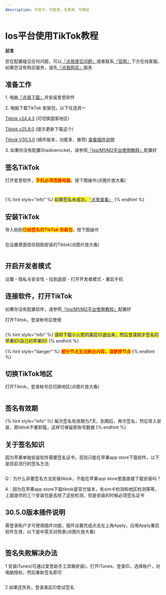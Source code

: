 ```yaml
---
description: 不拔卡、可登录，无黑屏、可换区
---
```


# Ios平台使用TikTok教程

**前言**

您在配置碰见任何问题，可以[『点我提交问题』](https://www.lengjiao.me/submitticket.php)或者联系[『官网』](https://www.lengjiao.me)下方在线客服。如果您没有购买服务，请先[『点我购买』](https://www.lengjiao.me/cart.php)服务

## 准备工作

1\. 电脑[『点我下载』](https://www.i4.cn/pro\_pc.html)并安装爱思软件

2\. 电脑下载TikTok 安装包，以下任选其一

[Tiktok v24.4.3](https://alumninpustedutw-my.sharepoint.com/:u:/g/personal/empty\_alumni\_npust\_edu\_tw/EermZVUsUXBMiGrswcoz6FIBXvwuN88tTXMk47r1Bzn2Uw?download=1) (可切换国家地区)

[Tiktok v25.8.0](https://alumninpustedutw-my.sharepoint.com/:u:/g/personal/empty\_alumni\_npust\_edu\_tw/Ecps1zMHWhRGmf0ZHO9hyU8ByeFrFrLoG3pOkYUS937XTw?download=1) (提示更新下载这个)

[Tiktok V30.5.0](https://alumninpustedutw-my.sharepoint.com/:u:/g/personal/empty\_alumni\_npust\_edu\_tw/EfziWHxHr3lMo-\_eI8chhVgByLRlgprCIWYR6OPaa6cf9w?download=1) (插件版本，功能多，推荐) [查看插件说明](ios-ping-tai-shi-yong-tiktok-jiao-cheng.md#30.5.0-ban-ben-cha-jian-shuo-ming)

3\. 如果你没有配置Shadowrocket，请参照[『Ios/M1/M2平台使用教程』](../wiki/ios.md)配置好

## 签名TikTok

打开爱思软件，<mark style="color:red;">**手机必须连接电脑**</mark>，按下图操作(点图片放大看)

<div align="left">

<figure><img src="https://i.imgtg.com/2022/08/27/Zz6xi.png" alt=""><figcaption></figcaption></figure>

</div>

<div align="left">

<figure><img src="https://i.imgtg.com/2022/08/27/Zzl1N.png" alt=""><figcaption></figcaption></figure>

</div>

{% hint style="info" %}
<mark style="color:blue;">如果签名未成功，</mark>[『点我查看』](ios-ping-tai-shi-yong-tiktok-jiao-cheng.md#qian-ming-shi-bai-jie-jue-ban-fa)
{% endhint %}

## 安装TikTok

导入刚刚<mark style="color:red;">**已经签名的TikTok 安装包**</mark>，按下图操作

<div align="left">

<figure><img src="https://i.imgtg.com/2022/08/27/Zzj8L.png" alt=""><figcaption></figcaption></figure>

</div>

在设置里面信任刚刚安装的Tiktok(点图片放大看)

<div align="left">

<figure><img src="https://i.imgtg.com/2022/08/27/ZzYwS.png" alt=""><figcaption></figcaption></figure>

</div>

## 开启开发者模式

设置 - 隐私与安全性 - 拉到底部 - 打开开发者模式 - 重启手机

## 连接软件，打开TikTok

如果你没有配置软件，请参照[『Ios/M1/M2平台使用教程』](../wiki/ios.md)配置好

打开Tiktok，登录帐号后使用

<div align="left">

<figure><img src="https://i.imgtg.com/2022/07/20/rastN.png" alt=""><figcaption></figcaption></figure>

</div>

{% hint style="info" %}
<mark style="color:blue;">请将下载小火箭的美区ID退出来，然后登录刚才签名的苹果ID(自己的苹果ID)</mark>
{% endhint %}

{% hint style="danger" %}
<mark style="color:red;">**部分节点无法刷出内容，请更换节点**</mark>
{% endhint %}

## 切换TikTok地区

打开Tiktok，登录帐号后切换地区(点图片放大看)

<div align="left">

<figure><img src="https://i.imgtg.com/2022/08/27/Zz9DC.png" alt=""><figcaption></figcaption></figure>

</div>

## 签名有效期

{% hint style="info" %}
每次签名有效期为7天，到期后，再次签名，然后导入安装，原tiktok不要卸载，这样可保留原账号数据
{% endhint %}

## 关于签名知识

因为苹果单独安装软件需要签名证书，否则只能在苹果app store下载软件，以下是目前流行的签名方法:

<div align="left">

<figure><img src="https://i.imgtg.com/2023/07/27/OixBda.png" alt=""><figcaption></figcaption></figure>

</div>

Q：为什么非要签名方法安装tiktok，不能在苹果app store里面直接下载安装吗？

A：因为在苹果app store下载tiktok是官方版本，有sim卡检测和地区检测等等，上面提供的三个安装包是去除了这些检测，但是安装的时候必须签名证书

## 30.5.0版本插件说明

需登录账户才可使用插件功能，插件设置完成点击左上角Apply，应用Apply重启软件生效，以下是中英文对照表(点图片放大看)

<div align="left">

<figure><img src="https://i.imgtg.com/2023/07/27/OixWNN.jpg" alt=""><figcaption></figcaption></figure>

</div>

## 签名失败解决办法

1 安装iTunes(可通过爱思助手工具箱安装)，打开iTunes，登录ID，选择账户，对电脑授权，然后重新签名即可

<div align="left">

<figure><img src="https://ooo.0x0.ooo/2023/11/10/Oe11Mi.jpg" alt=""><figcaption></figcaption></figure>

</div>

2 如果还失败，登录美区ID尝试签名
